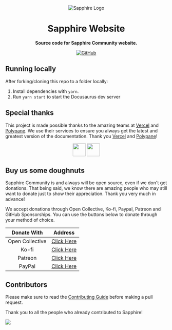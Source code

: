 <div align="center">

![Sapphire Logo](https://cdn.skyra.pw/gh-assets/sapphire-banner.png)

# Sapphire Website

**Source code for Sapphire Community website.**

[![GitHub](https://img.shields.io/github/license/sapphiredev/website)](https://github.com/sapphiredev/website/blob/main/LICENSE.md)

</div>

## Running locally

After forking/cloning this repo to a folder locally:

1. Install dependencies with `yarn`.
2. Run `yarn start` to start the Docusaurus dev server

## Special thanks

This project is made possible thanks to the amazing teams at [Vercel] and [Polypane]. We use their services to ensure
you always get the latest and greatest version of the documentation. Thank you [Vercel] and [Polypane]!

<div align="center">
<a href="https://vercel.com?utm_source=sapphiredev&utm_campaign=oss"><img height="40" src="./static/img/powered-by-vercel.svg" /></a>
<a href="https://polypane.app"><img height="40" src="./static/img/powered-by-polypane.svg" /></a>
</div>

## Buy us some doughnuts

Sapphire Community is and always will be open source, even if we don't get donations. That being said, we know there are
amazing people who may still want to donate just to show their appreciation. Thank you very much in advance!

We accept donations through Open Collective, Ko-fi, Paypal, Patreon and GitHub Sponsorships. You can use the buttons
below to donate through your method of choice.

|   Donate With   |                       Address                       |
| :-------------: | :-------------------------------------------------: |
| Open Collective | [Click Here](https://sapphirejs.dev/opencollective) |
|      Ko-fi      |      [Click Here](https://sapphirejs.dev/kofi)      |
|     Patreon     |    [Click Here](https://sapphirejs.dev/patreon)     |
|     PayPal      |     [Click Here](https://sapphirejs.dev/paypal)     |

## Contributors

Please make sure to read the [Contributing Guide][contributing] before making a pull request.

Thank you to all the people who already contributed to Sapphire!

<a href="https://github.com/sapphiredev/website/graphs/contributors">
  <img src="https://contrib.rocks/image?repo=sapphiredev/website" />
</a>

[contributing]: https://github.com/sapphiredev/.github/blob/main/.github/CONTRIBUTING.md
[vercel]: https://vercel.com?utm_source=sapphiredev&utm_campaign=oss
[polypane]: https://polypane.app
